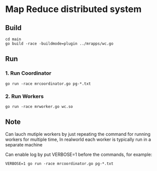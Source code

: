 # Map Reduce distributed system

## Build
```
cd main
go build -race -buildmode=plugin ../mrapps/wc.go
```

## Run
### 1. Run Coordinator
```
go run -race mrcoordinator.go pg-*.txt
```

### 2. Run Workers
```
go run -race mrworker.go wc.so
```

## Note 
Can lauch mutiple workers by just repeating the command for running workers for multiple time,
In realworld each worker is typically run in a separate machine

Can enable log by put VERBOSE=1 before the commands, for example:
```
VERBOSE=1 go run -race mrcoordinator.go pg-*.txt
```
